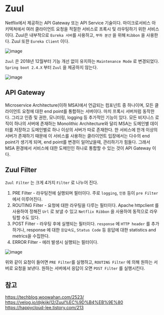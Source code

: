 # Zuul
Netflix에서 제공하는 API Gateway 또는 API Service 기술이다. 마이크로서비스 아키텍쳐에서 여러 클라이언트 요청을 적절한 서비스로 프록시 및 라우팅하기 위한 서비스이다. 
Zuul은 내부적으로 `Eureka 서버`를 사용하고, `부하 분산` 을 위해 `Ribbon` 을 사용한다. Zuul 또한 `Eureka Client` 이다.   

![image](https://user-images.githubusercontent.com/31242766/192134466-b19921b7-6734-4188-8def-0c114df93b54.png)

`Zuul` 은 2018년 12월부터 기능 개선 없이 유지하는 `Maintenance Mode` 로 변경되었다. `Spring boot 2.4.X` 부터 `Zuul` 을 제공하지 않는다.

![image](https://user-images.githubusercontent.com/31242766/192134632-79fc686e-a285-4740-ada1-1e4391db9754.png)

## API Gateway
Microservice Architecture(이하 MSA)에서 언급되는 컴포넌트 중 하나이며, 모든 클라이언트 요청에 대한 end point를 통합하는 서버이다. 마치 프록시 서버처럼 동작한다. 
그리고 인증 및 권한, 모니터링, logging 등 추가적인 기능이 있다. 모든 비지니스 로직이 하나의 서버에 존재하는 Monolithic Architecture와 달리 
MSA는 도메인별 데이터를 저장하고 도메인별로 하나 이상의 서버가 따로 존재한다. 한 서비스에 한개 이상의 서버가 존재하기 때문에 이 서비스를 사용하는 클라이언트
입장에서는 다수의 end point가 생기게 되며, end point를 변경이 일어났을때, 관리하기가 힘들다. 
그래서 MSA 환경에서 서비스에 대한 도메인인 하나로 통합할 수 있는 것이 API Gateway 이다.

## Zuul Filter
`Zuul Filter` 는 크게 4가지 `Filter` 로 나누어 진다.
1. PRE Filter - 라우팅전에 실행되며 필터이다. 주로 `logging`, `인증` 등이 `pre Filter` 에서 이루어진다.
2. ROUTING Filter - 요청에 대한 라우팅을 다루는 필터이다. Apache httpclient 를 사용하여 정해진 `Url` 로 보낼 수 있고 `Netflix Ribbon` 을 사용하여 동적으로 라우팅할 수도 있다.
3. POST Filter - 라우팅 후에 실행되는 필터이다. `response` 에 `HTTP header` 를 추가하거나, response 에 대한 `응답속도`, `Status Code` 등 응답에 대한 
statistics and metrics을 수집한다.
4. ERROR Filter - 에러 발생시 실행되는 필터이다.

![image](https://user-images.githubusercontent.com/31242766/192135400-3610ea79-6c12-4de1-b276-9f3b734c822f.png)

위와 같이 요청이 들어면 `PRE Filter`를 실행하고, `ROUTING Filter` 에 의해 원하는 서버로 요청을 보낸다. 원하는 서버에서 응답이 오면 `POST Filter` 를 실행시킨다.

## 참고
https://techblog.woowahan.com/2523/    
https://velog.io/@jkijki12/Zuul%EC%9D%B4%EB%9E%80    
https://happycloud-lee.tistory.com/213



